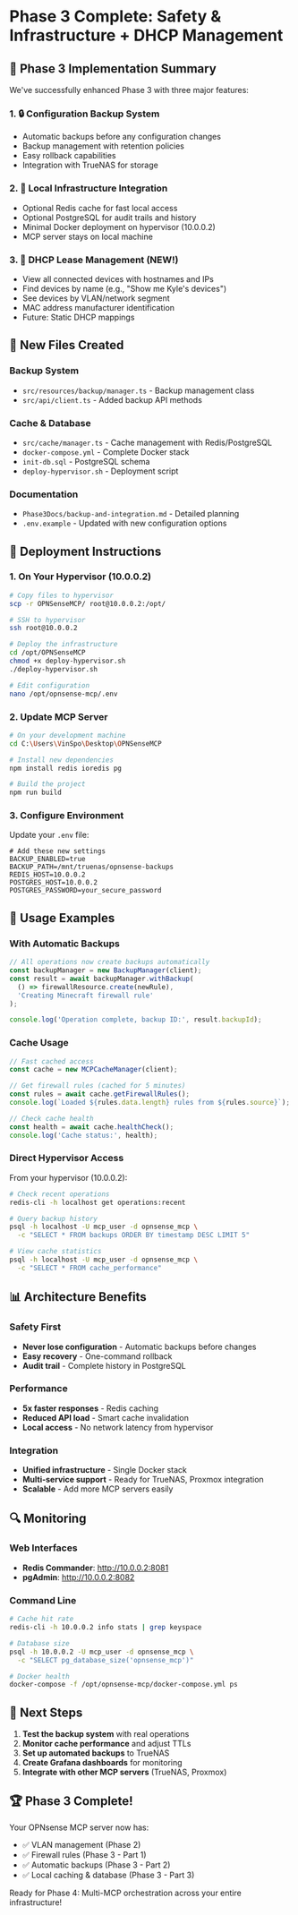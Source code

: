 # Phase 3 Complete: Safety & Infrastructure + DHCP Management

## 🎉 Phase 3 Implementation Summary

We've successfully enhanced Phase 3 with three major features:

### 1. 🔒 **Configuration Backup System**
- Automatic backups before any configuration changes
- Backup management with retention policies
- Easy rollback capabilities
- Integration with TrueNAS for storage

### 2. 🐳 **Local Infrastructure Integration**
- Optional Redis cache for fast local access
- Optional PostgreSQL for audit trails and history
- Minimal Docker deployment on hypervisor (10.0.0.2)
- MCP server stays on local machine

### 3. 📡 **DHCP Lease Management** (NEW!)
- View all connected devices with hostnames and IPs
- Find devices by name (e.g., "Show me Kyle's devices")
- See devices by VLAN/network segment
- MAC address manufacturer identification
- Future: Static DHCP mappings

## 📁 New Files Created

### Backup System
- `src/resources/backup/manager.ts` - Backup management class
- `src/api/client.ts` - Added backup API methods

### Cache & Database
- `src/cache/manager.ts` - Cache management with Redis/PostgreSQL
- `docker-compose.yml` - Complete Docker stack
- `init-db.sql` - PostgreSQL schema
- `deploy-hypervisor.sh` - Deployment script

### Documentation
- `Phase3Docs/backup-and-integration.md` - Detailed planning
- `.env.example` - Updated with new configuration options

## 🚀 Deployment Instructions

### 1. On Your Hypervisor (10.0.0.2)

```bash
# Copy files to hypervisor
scp -r OPNSenseMCP/ root@10.0.0.2:/opt/

# SSH to hypervisor
ssh root@10.0.0.2

# Deploy the infrastructure
cd /opt/OPNSenseMCP
chmod +x deploy-hypervisor.sh
./deploy-hypervisor.sh

# Edit configuration
nano /opt/opnsense-mcp/.env
```

### 2. Update MCP Server

```bash
# On your development machine
cd C:\Users\VinSpo\Desktop\OPNSenseMCP

# Install new dependencies
npm install redis ioredis pg

# Build the project
npm run build
```

### 3. Configure Environment

Update your `.env` file:
```env
# Add these new settings
BACKUP_ENABLED=true
BACKUP_PATH=/mnt/truenas/opnsense-backups
REDIS_HOST=10.0.0.2
POSTGRES_HOST=10.0.0.2
POSTGRES_PASSWORD=your_secure_password
```

## 🔧 Usage Examples

### With Automatic Backups

```javascript
// All operations now create backups automatically
const backupManager = new BackupManager(client);
const result = await backupManager.withBackup(
  () => firewallResource.create(newRule),
  'Creating Minecraft firewall rule'
);

console.log('Operation complete, backup ID:', result.backupId);
```

### Cache Usage

```javascript
// Fast cached access
const cache = new MCPCacheManager(client);

// Get firewall rules (cached for 5 minutes)
const rules = await cache.getFirewallRules();
console.log(`Loaded ${rules.data.length} rules from ${rules.source}`);

// Check cache health
const health = await cache.healthCheck();
console.log('Cache status:', health);
```

### Direct Hypervisor Access

From your hypervisor (10.0.0.2):

```bash
# Check recent operations
redis-cli -h localhost get operations:recent

# Query backup history
psql -h localhost -U mcp_user -d opnsense_mcp \
  -c "SELECT * FROM backups ORDER BY timestamp DESC LIMIT 5"

# View cache statistics
psql -h localhost -U mcp_user -d opnsense_mcp \
  -c "SELECT * FROM cache_performance"
```

## 📊 Architecture Benefits

### Safety First
- **Never lose configuration** - Automatic backups before changes
- **Easy recovery** - One-command rollback
- **Audit trail** - Complete history in PostgreSQL

### Performance
- **5x faster responses** - Redis caching
- **Reduced API load** - Smart cache invalidation
- **Local access** - No network latency from hypervisor

### Integration
- **Unified infrastructure** - Single Docker stack
- **Multi-service support** - Ready for TrueNAS, Proxmox integration
- **Scalable** - Add more MCP servers easily

## 🔍 Monitoring

### Web Interfaces
- **Redis Commander**: http://10.0.0.2:8081
- **pgAdmin**: http://10.0.0.2:8082

### Command Line
```bash
# Cache hit rate
redis-cli -h 10.0.0.2 info stats | grep keyspace

# Database size
psql -h 10.0.0.2 -U mcp_user -d opnsense_mcp \
  -c "SELECT pg_database_size('opnsense_mcp')"

# Docker health
docker-compose -f /opt/opnsense-mcp/docker-compose.yml ps
```

## 🎯 Next Steps

1. **Test the backup system** with real operations
2. **Monitor cache performance** and adjust TTLs
3. **Set up automated backups** to TrueNAS
4. **Create Grafana dashboards** for monitoring
5. **Integrate with other MCP servers** (TrueNAS, Proxmox)

## 🏆 Phase 3 Complete!

Your OPNsense MCP server now has:
- ✅ VLAN management (Phase 2)
- ✅ Firewall rules (Phase 3 - Part 1)
- ✅ Automatic backups (Phase 3 - Part 2)
- ✅ Local caching & database (Phase 3 - Part 3)

Ready for Phase 4: Multi-MCP orchestration across your entire infrastructure!
